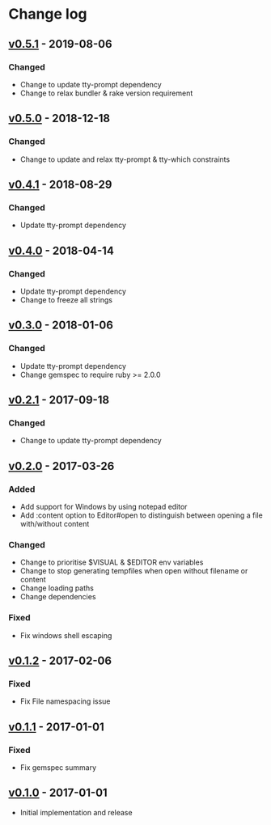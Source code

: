 # Change log

## [v0.5.1] - 2019-08-06

### Changed
* Change to update tty-prompt dependency
* Change to relax bundler & rake version requirement

## [v0.5.0] - 2018-12-18

### Changed
* Change to update and relax tty-prompt & tty-which constraints

## [v0.4.1] - 2018-08-29

### Changed
* Update tty-prompt dependency

## [v0.4.0] - 2018-04-14

### Changed
* Update tty-prompt dependency
* Change to freeze all strings

## [v0.3.0] - 2018-01-06

### Changed
* Update tty-prompt dependency
* Change gemspec to require ruby >= 2.0.0

## [v0.2.1] - 2017-09-18

### Changed
* Change to update tty-prompt dependency

## [v0.2.0] - 2017-03-26

### Added
* Add support for Windows by using notepad editor
* Add :content option to Editor#open to distinguish between opening
  a file with/without content

### Changed
* Change to prioritise $VISUAL & $EDITOR env variables
* Change to stop generating tempfiles when open without filename or content
* Change loading paths
* Change dependencies

### Fixed
* Fix windows shell escaping

## [v0.1.2] - 2017-02-06

### Fixed
* Fix File namespacing issue

## [v0.1.1] - 2017-01-01

### Fixed
* Fix gemspec summary

## [v0.1.0] - 2017-01-01

* Initial implementation and release

[v0.5.1]: https://github.com/piotrmurach/tty-editor/compare/v0.5.0...v0.5.1
[v0.5.0]: https://github.com/piotrmurach/tty-editor/compare/v0.4.1...v0.5.0
[v0.4.1]: https://github.com/piotrmurach/tty-editor/compare/v0.4.0...v0.4.1
[v0.4.0]: https://github.com/piotrmurach/tty-editor/compare/v0.3.0...v0.4.0
[v0.3.0]: https://github.com/piotrmurach/tty-editor/compare/v0.2.1...v0.3.0
[v0.2.1]: https://github.com/piotrmurach/tty-editor/compare/v0.2.0...v0.2.1
[v0.2.0]: https://github.com/piotrmurach/tty-editor/compare/v0.1.2...v0.2.0
[v0.1.2]: https://github.com/piotrmurach/tty-editor/compare/v0.1.1...v0.1.2
[v0.1.1]: https://github.com/piotrmurach/tty-editor/compare/v0.1.0...v0.1.1
[v0.1.0]: https://github.com/piotrmurach/tty-editor/compare/v0.1.0
